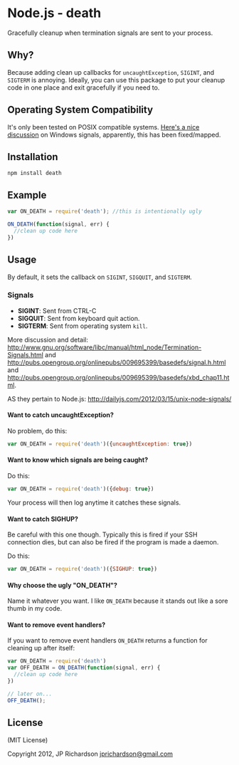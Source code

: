 Node.js - death
================

Gracefully cleanup when termination signals are sent to your process.


Why?
----

Because adding clean up callbacks for `uncaughtException`, `SIGINT`, and `SIGTERM` is annoying. Ideally, you can
use this package to put your cleanup code in one place and exit gracefully if you need to.


Operating System Compatibility
------------------------------

It's only been tested on POSIX compatible systems. [Here's a nice discussion](https://github.com/joyent/node/issues/1553) on Windows signals, apparently, this has been fixed/mapped. 


Installation
------------

    npm install death



Example
------

```js
var ON_DEATH = require('death'); //this is intentionally ugly

ON_DEATH(function(signal, err) {
  //clean up code here
})
```


Usage
-----

By default, it sets the callback on `SIGINT`, `SIGQUIT`, and `SIGTERM`.

### Signals
- **SIGINT**: Sent from CTRL-C
- **SIGQUIT**: Sent from keyboard quit action.
- **SIGTERM**: Sent from operating system `kill`.

More discussion and detail: http://www.gnu.org/software/libc/manual/html_node/Termination-Signals.html and http://pubs.opengroup.org/onlinepubs/009695399/basedefs/signal.h.html and http://pubs.opengroup.org/onlinepubs/009695399/basedefs/xbd_chap11.html.

AS they pertain to Node.js: http://dailyjs.com/2012/03/15/unix-node-signals/


#### Want to catch uncaughtException?

No problem, do this:

```js
var ON_DEATH = require('death')({uncaughtException: true}) 
```

#### Want to know which signals are being caught?

Do this:

```js
var ON_DEATH = require('death')({debug: true})
```

Your process will then log anytime it catches these signals.

#### Want to catch SIGHUP?

Be careful with this one though. Typically this is fired if your SSH connection dies, but can
also be fired if the program is made a daemon. 

Do this:

```js
var ON_DEATH = require('death')({SIGHUP: true})
```

#### Why choose the ugly "ON_DEATH"?

Name it whatever you want. I like `ON_DEATH` because it stands out like a sore thumb in my code.


#### Want to remove event handlers?

If you want to remove event handlers `ON_DEATH` returns a function for cleaning
up after itself:

```js
var ON_DEATH = require('death')
var OFF_DEATH = ON_DEATH(function(signal, err) {
  //clean up code here
})

// later on...
OFF_DEATH();
```

License
-------

(MIT License)

Copyright 2012, JP Richardson  <jprichardson@gmail.com>


